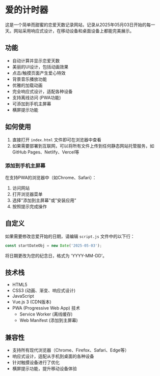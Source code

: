 # 爱的计时器

这是一个简单而甜蜜的恋爱天数记录网站，记录从2025年05月03日开始的每一天。网站采用响应式设计，在移动设备和桌面设备上都能完美展示。

## 功能

- 自动计算并显示恋爱天数
- 美丽的UI设计，包括动画效果
- 点击/触摸页面产生爱心特效
- 背景音乐播放功能
- 优雅的加载动画
- 完全响应式设计，适配各种设备
- 支持离线访问 (PWA功能)
- 可添加到手机主屏幕
- 横屏提示功能

## 如何使用

1. 直接打开 `index.html` 文件即可在浏览器中查看
2. 如果需要部署到互联网，可以将所有文件上传到任何静态网站托管服务，如GitHub Pages、Netlify、Vercel等

### 添加到手机主屏幕
在支持PWA的浏览器中（如Chrome、Safari）：
1. 访问网站
2. 打开浏览器菜单
3. 选择"添加到主屏幕"或"安装应用"
4. 按照提示完成操作

## 自定义

如果需要修改恋爱开始的日期，请编辑 `script.js` 文件中的以下行：

```javascript
const startDateObj = new Date('2025-05-03');
```

将日期更改为您的纪念日，格式为 'YYYY-MM-DD'。

## 技术栈

- HTML5
- CSS3 (动画、渐变、响应式设计)
- JavaScript
- Vue.js 3 (CDN版本)
- PWA (Progressive Web App) 技术
  - Service Worker (离线缓存)
  - Web Manifest (添加到主屏幕)

## 兼容性

- 支持所有现代浏览器（Chrome、Firefox、Safari、Edge等）
- 响应式设计，适配从手机到桌面的各种设备
- 针对触摸设备进行了优化
- 横屏提示功能，提升移动设备体验